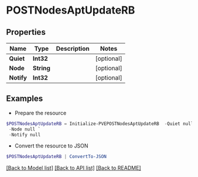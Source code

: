 # POSTNodesAptUpdateRB
## Properties

Name | Type | Description | Notes
------------ | ------------- | ------------- | -------------
**Quiet** | **Int32** |  | [optional] 
**Node** | **String** |  | [optional] 
**Notify** | **Int32** |  | [optional] 

## Examples

- Prepare the resource
```powershell
$POSTNodesAptUpdateRB = Initialize-PVEPOSTNodesAptUpdateRB  -Quiet null `
 -Node null `
 -Notify null
```

- Convert the resource to JSON
```powershell
$POSTNodesAptUpdateRB | ConvertTo-JSON
```

[[Back to Model list]](../README.md#documentation-for-models) [[Back to API list]](../README.md#documentation-for-api-endpoints) [[Back to README]](../README.md)

